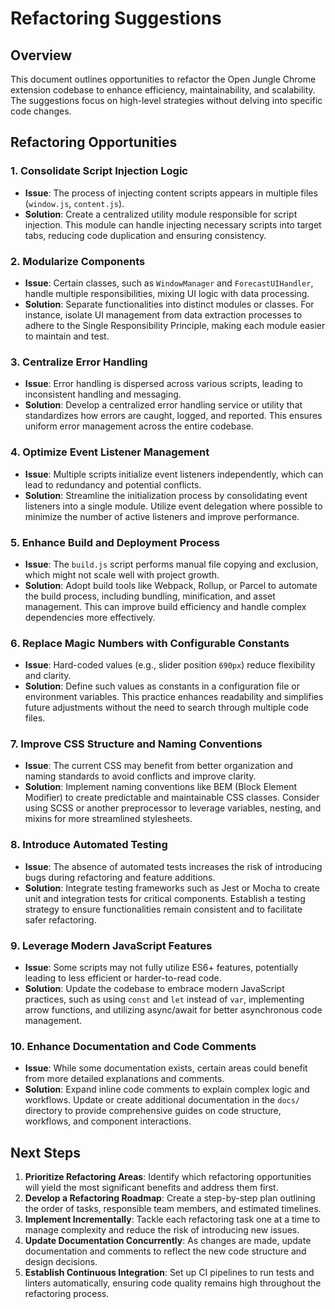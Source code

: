 # Refactoring Suggestions

## Overview

This document outlines opportunities to refactor the Open Jungle Chrome extension codebase to enhance efficiency, maintainability, and scalability. The suggestions focus on high-level strategies without delving into specific code changes.

## Refactoring Opportunities

### 1. Consolidate Script Injection Logic

- **Issue**: The process of injecting content scripts appears in multiple files (`window.js`, `content.js`).
- **Solution**: Create a centralized utility module responsible for script injection. This module can handle injecting necessary scripts into target tabs, reducing code duplication and ensuring consistency.

### 2. Modularize Components

- **Issue**: Certain classes, such as `WindowManager` and `ForecastUIHandler`, handle multiple responsibilities, mixing UI logic with data processing.
- **Solution**: Separate functionalities into distinct modules or classes. For instance, isolate UI management from data extraction processes to adhere to the Single Responsibility Principle, making each module easier to maintain and test.

### 3. Centralize Error Handling

- **Issue**: Error handling is dispersed across various scripts, leading to inconsistent handling and messaging.
- **Solution**: Develop a centralized error handling service or utility that standardizes how errors are caught, logged, and reported. This ensures uniform error management across the entire codebase.

### 4. Optimize Event Listener Management

- **Issue**: Multiple scripts initialize event listeners independently, which can lead to redundancy and potential conflicts.
- **Solution**: Streamline the initialization process by consolidating event listeners into a single module. Utilize event delegation where possible to minimize the number of active listeners and improve performance.

### 5. Enhance Build and Deployment Process

- **Issue**: The `build.js` script performs manual file copying and exclusion, which might not scale well with project growth.
- **Solution**: Adopt build tools like Webpack, Rollup, or Parcel to automate the build process, including bundling, minification, and asset management. This can improve build efficiency and handle complex dependencies more effectively.

### 6. Replace Magic Numbers with Configurable Constants

- **Issue**: Hard-coded values (e.g., slider position `690px`) reduce flexibility and clarity.
- **Solution**: Define such values as constants in a configuration file or environment variables. This practice enhances readability and simplifies future adjustments without the need to search through multiple code files.

### 7. Improve CSS Structure and Naming Conventions

- **Issue**: The current CSS may benefit from better organization and naming standards to avoid conflicts and improve clarity.
- **Solution**: Implement naming conventions like BEM (Block Element Modifier) to create predictable and maintainable CSS classes. Consider using SCSS or another preprocessor to leverage variables, nesting, and mixins for more streamlined stylesheets.

### 8. Introduce Automated Testing

- **Issue**: The absence of automated tests increases the risk of introducing bugs during refactoring and feature additions.
- **Solution**: Integrate testing frameworks such as Jest or Mocha to create unit and integration tests for critical components. Establish a testing strategy to ensure functionalities remain consistent and to facilitate safer refactoring.

### 9. Leverage Modern JavaScript Features

- **Issue**: Some scripts may not fully utilize ES6+ features, potentially leading to less efficient or harder-to-read code.
- **Solution**: Update the codebase to embrace modern JavaScript practices, such as using `const` and `let` instead of `var`, implementing arrow functions, and utilizing async/await for better asynchronous code management.

### 10. Enhance Documentation and Code Comments

- **Issue**: While some documentation exists, certain areas could benefit from more detailed explanations and comments.
- **Solution**: Expand inline code comments to explain complex logic and workflows. Update or create additional documentation in the `docs/` directory to provide comprehensive guides on code structure, workflows, and component interactions.

## Next Steps

1. **Prioritize Refactoring Areas**: Identify which refactoring opportunities will yield the most significant benefits and address them first.
2. **Develop a Refactoring Roadmap**: Create a step-by-step plan outlining the order of tasks, responsible team members, and estimated timelines.
3. **Implement Incrementally**: Tackle each refactoring task one at a time to manage complexity and reduce the risk of introducing new issues.
4. **Update Documentation Concurrently**: As changes are made, update documentation and comments to reflect the new code structure and design decisions.
5. **Establish Continuous Integration**: Set up CI pipelines to run tests and linters automatically, ensuring code quality remains high throughout the refactoring process.
